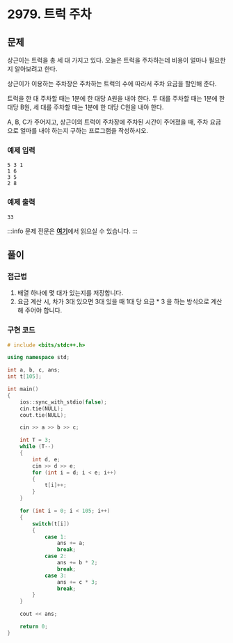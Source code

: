 # 2979. 트럭 주차

## 문제

상근이는 트럭을 총 세 대 가지고 있다. 오늘은 트럭을 주차하는데 비용이 얼마나 필요한지 알아보려고 한다.

상근이가 이용하는 주차장은 주차하는 트럭의 수에 따라서 주차 요금을 할인해 준다.

트럭을 한 대 주차할 때는 1분에 한 대당 A원을 내야 한다. 두 대를 주차할 때는 1분에 한 대당 B원, 세 대를 주차할 때는 1분에 한 대당 C원을 내야 한다.

A, B, C가 주어지고, 상근이의 트럭이 주차장에 주차된 시간이 주어졌을 때, 주차 요금으로 얼마를 내야 하는지 구하는 프로그램을 작성하시오.

### 예제 입력

```
5 3 1
1 6
3 5
2 8
```

### 예제 출력

```
33
```

:::info
문제 전문은 [**여기**](https://www.acmicpc.net/problem/2979)에서 읽으실 수 있습니다.
:::

## 풀이

### 접근법

1. 배열 하나에 몇 대가 있는지를 저장합니다.
2. 요금 계산 시, 차가 3대 있으면 3대 있을 때 1대 당 요금 \* 3 을 하는 방식으로 계산해 주어야 합니다.

### 구현 코드

```cpp
# include <bits/stdc++.h>

using namespace std;

int a, b, c, ans;
int t[105];

int main()
{
    ios::sync_with_stdio(false);
    cin.tie(NULL);
    cout.tie(NULL);

    cin >> a >> b >> c;

    int T = 3;
    while (T--)
    {
        int d, e;
        cin >> d >> e;
        for (int i = d; i < e; i++)
        {
            t[i]++;
        }
    }

    for (int i = 0; i < 105; i++)
    {
        switch(t[i])
        {
            case 1:
                ans += a;
                break;
            case 2:
                ans += b * 2;
                break;
            case 3:
                ans += c * 3;
                break;
        }
    }

    cout << ans;

    return 0;
}
```
